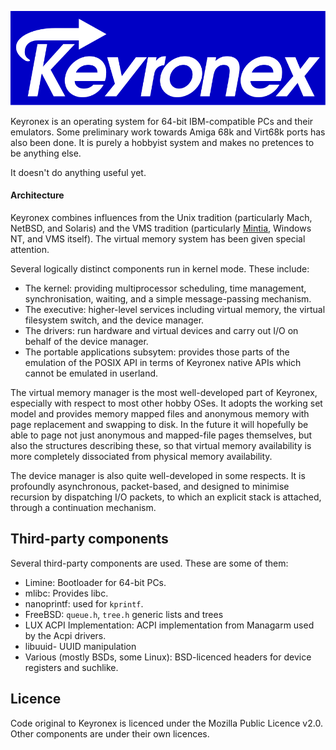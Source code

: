 ![Keyronex Logo](docs/keyronex.svg)

Keyronex is an operating system for 64-bit IBM-compatible PCs and their
emulators. Some preliminary work towards Amiga 68k and Virt68k ports has also
been done. It is purely a hobbyist system and makes no pretences to be anything
else.

It doesn't do anything useful yet.

#### Architecture

Keyronex combines influences from the Unix tradition (particularly Mach, NetBSD,
and Solaris) and the VMS tradition (particularly [Mintia], Windows NT, and VMS
itself). The virtual memory system has been given special attention.

[Mintia]: https://github.com/limnarch/mintia

Several logically distinct components run in kernel mode. These include:

- The kernel: providing multiprocessor scheduling, time management,
  synchronisation, waiting, and a simple message-passing mechanism.
- The executive: higher-level services including virtual memory, the virtual
  filesystem switch, and the device manager.
- The drivers: run hardware and virtual devices and carry out I/O on behalf of
  the device manager.
- The portable applications subsytem: provides those parts of the emulation of 
  the POSIX API in terms of Keyronex native APIs  which cannot be emulated in
  userland.

The virtual memory manager is the most well-developed part of Keyronex,
especially with respect to most other hobby OSes.
It adopts the working set model and provides memory
mapped files and anonymous memory with page replacement and swapping to disk.
In the future it will hopefully be able to page not just anonymous and
mapped-file pages themselves, but also the structures describing these, so that
virtual memory availability is more completely dissociated from physical memory
availability.

The device manager is also quite well-developed in some respects. It is
profoundly asynchronous, packet-based, and designed to minimise recursion by
dispatching I/O packets, to which an explicit stack is attached, through a
continuation mechanism.

Third-party components
----------------------

Several third-party components are used. These are some of them:
 - Limine: Bootloader for 64-bit PCs.
 - mlibc: Provides libc.
 - nanoprintf: used for `kprintf`.
 - FreeBSD: `queue.h`, `tree.h` generic lists and trees
 - LUX ACPI Implementation: ACPI implementation from
  Managarm used by the Acpi drivers.
 - libuuid- UUID manipulation
 - Various (mostly BSDs, some Linux): BSD-licenced headers for device registers
 and suchlike.
<!--
 - liballoc: Provides one of the in-kernel allocators.
 - NetBSD:
  - (`kernel-3/dev/fbterm/nbsdbold.psfu`): Bold8x16 font used for FBTerminal.
  - (`kernel-3/dev/nvmereg.h`): NVMe register definitions.
 - Solaris (`kernel-3/dev/fbterm/sun12x22.psfu`): Sun Demi Gallant font available
  for FBTerminal
 - limine/`limine-terminal-port` (some files in`kernel-3/dev/fbterm/`) used by
  FBTerminal to provide a terminal.
 - LZ4 (`kernel-3/libkern/lz4.{c,h}`): Used by VM Compressor to ompress pages.
- Linux (`kernel-3/ext2fs/ext2_fs.h`): Ext2 filesystem definitions
-->

Licence
-------

Code original to Keyronex is licenced under the Mozilla Public Licence v2.0.
Other components are under their own licences.
